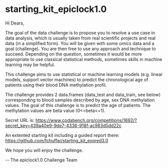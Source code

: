 # starting_kit_epiclock1.0



Hi Dears,

The goal of the data challenge is to propose you to resolve a use case in data analysis, which is usually taken from real scientific projects and real data (in a simplified form). You will be given with some omics data and a goal (challenge). You are then free to use any approach and technique to succeed. Depending on the question, sometimes it would be more appropriate to use classical statistical methods, sometimes skills in machine learning may be helpful.

This challenge aims to use statistical or machine learning models (e.g. linear models, support vector machines) to predict the chronological age of patients using their blood DNA methylation profil.

The challenge provides 2 data.frames (data_test and data_train, see below) corresponding to blood samples described by age, sex DNA methylation values. The goal of this challenge is to predict the age of patients. The methylation values are beta value (0<=beta<=1).

Secret URL is: https://www.codabench.org/competitions/1692/?secret_key=439a40e9-9de7-4336-918f-ac983d5dd22c

An extented starting kit including a guided report there: https://github.com/fchuffar/starting_kit_expred3.0

We hope you will enjoy the challenge.

--
The epiclock1.0 Challenge Team
